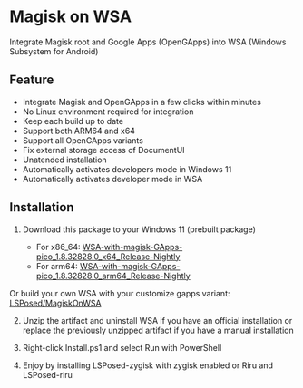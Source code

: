 # Magisk on WSA

Integrate Magisk root and Google Apps (OpenGApps) into WSA (Windows Subsystem for Android)

## Feature

- Integrate Magisk and OpenGApps in a few clicks within minutes
- No Linux environment required for integration
- Keep each build up to date
- Support both ARM64 and x64
- Support all OpenGApps variants
- Fix external storage access of DocumentUI
- Unatended installation
- Automatically activates developers mode in Windows 11
- Automatically activates developer mode in WSA

## Installation

1. Download this package to your Windows 11 (prebuilt package)

   - For x86_64: [WSA-with-magisk-GApps-pico_1.8.32828.0_x64_Release-Nightly](https://github.com/HuskyDG/MagiskOnWSA/suites/4461595118/artifacts/118554927)
   - For arm64: [WSA-with-magisk-GApps-pico_1.8.32828.0_arm64_Release-Nightly](https://github.com/HuskyDG/MagiskOnWSA/suites/4461595118/artifacts/118554926)
   
Or build your own WSA with your customize gapps variant: [LSPosed/MagiskOnWSA](https://github.com/LSPosed/MagiskOnWSA) 

2. Unzip the artifact and uninstall WSA if you have an official installation or replace the previously unzipped artifact if you have a manual installation

3. Right-click Install.ps1 and select Run with PowerShell

4. Enjoy by installing LSPosed-zygisk with zygisk enabled or Riru and LSPosed-riru

